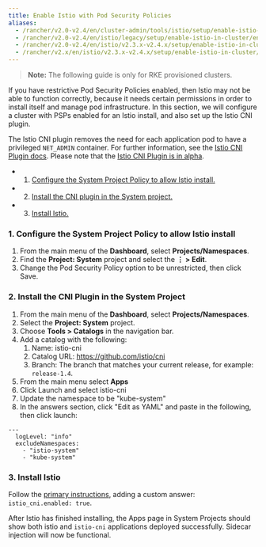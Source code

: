 ```yaml
---
title: Enable Istio with Pod Security Policies
aliases:
  - /rancher/v2.0-v2.4/en/cluster-admin/tools/istio/setup/enable-istio-in-cluster/enable-istio-with-psp
  - /rancher/v2.0-v2.4/en/istio/legacy/setup/enable-istio-in-cluster/enable-istio-with-psp
  - /rancher/v2.0-v2.4/en/istio/v2.3.x-v2.4.x/setup/enable-istio-in-cluster/enable-istio-with-psp
  - /rancher/v2.x/en/istio/v2.3.x-v2.4.x/setup/enable-istio-in-cluster/enable-istio-with-psp/
---
```


 >**Note:** The following guide is only for RKE provisioned clusters.

If you have restrictive Pod Security Policies enabled, then Istio may not be able to function correctly, because it needs certain permissions in order to install itself and manage pod infrastructure. In this section, we will configure a cluster with PSPs enabled for an Istio install, and also set up the Istio CNI plugin. 

The Istio CNI plugin removes the need for each application pod to have a privileged `NET_ADMIN` container. For further information, see the [Istio CNI Plugin docs](https://istio.io/docs/setup/additional-setup/cni). Please note that the [Istio CNI Plugin is in alpha](https://istio.io/about/feature-stages/).

- 1. [Configure the System Project Policy to allow Istio install.](#1-configure-the-system-project-policy-to-allow-istio-install)
- 2. [Install the CNI plugin in the System project.](#2-install-the-cni-plugin-in-the-system-project)
- 3. [Install Istio.](#3-install-istio)

### 1. Configure the System Project Policy to allow Istio install

1. From the main menu of the **Dashboard**, select **Projects/Namespaces**.
1. Find the **Project: System** project and select the **&#8942; > Edit**.
1. Change the Pod Security Policy option to be unrestricted, then click Save.


### 2. Install the CNI Plugin in the System Project

1. From the main menu of the **Dashboard**, select **Projects/Namespaces**.
1. Select the **Project: System** project.
1. Choose **Tools > Catalogs** in the navigation bar.
1. Add a catalog with the following:
	1. Name: istio-cni
	1. Catalog URL: https://github.com/istio/cni
	1. Branch: The branch that matches your current release, for example: `release-1.4`.
1. From the main menu select **Apps**
1. Click Launch and select istio-cni
1. Update the namespace to be "kube-system"
1. In the answers section, click "Edit as YAML" and paste in the following, then click launch:

```
---
  logLevel: "info"
  excludeNamespaces:
    - "istio-system"
    - "kube-system"
```

### 3. Install Istio

Follow the [primary instructions](enable-istio-in-cluster.md), adding a custom answer: `istio_cni.enabled: true`.

After Istio has finished installing, the Apps page in System Projects should show both istio and `istio-cni` applications deployed successfully. Sidecar injection will now be functional.
